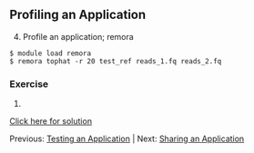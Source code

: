 ## Profiling an Application


 4. Profile an application; remora

```
$ module load remora
$ remora tophat -r 20 test_ref reads_1.fq reads_2.fq
```



### Exercise

1. 

[Click here for solution](hpc_software_environment_05_solution.md)



Previous: [Testing an Application](hpc_software_environment_04.md) | Next: [Sharing an Application](hpc_software_environment_06.md)

